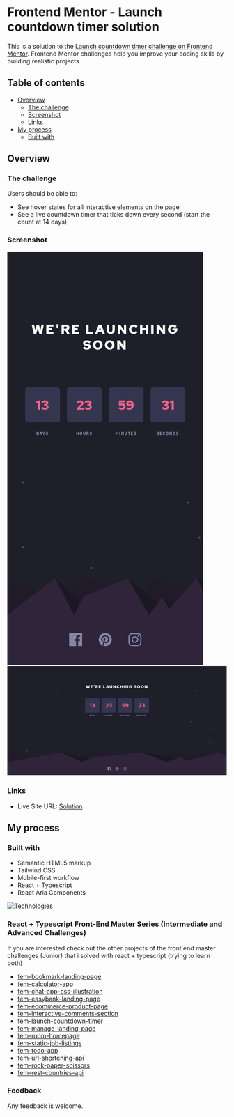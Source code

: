 # Frontend Mentor - Launch countdown timer solution

This is a solution to the [Launch countdown timer challenge on Frontend Mentor](https://www.frontendmentor.io/challenges/launch-countdown-timer-N0XkGfyz-). Frontend Mentor challenges help you improve your coding skills by building realistic projects.

## Table of contents

- [Overview](#overview)
  - [The challenge](#the-challenge)
  - [Screenshot](#screenshot)
  - [Links](#links)
- [My process](#my-process)
  - [Built with](#built-with)

## Overview

### The challenge

Users should be able to:

- See hover states for all interactive elements on the page
- See a live countdown timer that ticks down every second (start the count at 14 days)

### Screenshot

![mobile](./public/mobile.png)
![desktop](./public/desktop.png)

### Links

- Live Site URL: [Solution](https://piojosistematico.github.io/fem-launch-countdown-timer/)

## My process

### Built with

- Semantic HTML5 markup
- Tailwind CSS
- Mobile-first workflow
- React + Typescript
- React Aria Components

[![Technologies](https://skillicons.dev/icons?i=html,tailwind,react,typescript,vite&perline=5)](https://skillicons.dev)

### React + Typescript Front-End Master Series (Intermediate and Advanced Challenges)

If you are interested check out the other projects of the front end master challenges (Junior) that i solved with react + typescript (trying to learn both)

- [fem-bookmark-landing-page](https://github.com/PiojoSistematico/fem-bookmark-landing-page/)
- [fem-calculator-app](https://github.com/PiojoSistematico/fem-calculator-app/)
- [fem-chat-app-css-illustration](https://github.com/PiojoSistematico/fem-chat-app-css-illustration/)
- [fem-easybank-landing-page](https://github.com/PiojoSistematico/fem-easybank-landing-page/)
- [fem-ecommerce-product-page](https://github.com/PiojoSistematico/fem-ecommerce-product-page/)
- [fem-interactive-comments-section](https://github.com/PiojoSistematico/fem-interactive-comments-section/)
- [fem-launch-countdown-timer](https://github.com/PiojoSistematico/fem-launch-countdown-timer/)
- [fem-manage-landing-page](https://github.com/PiojoSistematico/fem-manage-landing-page/)
- [fem-room-homepage](https://github.com/PiojoSistematico/fem-room-homepage/)
- [fem-static-job-listings](https://github.com/PiojoSistematico/fem-static-job-listings/)
- [fem-todo-app](https://github.com/PiojoSistematico/fem-todo-app/)
- [fem-url-shortening-api](https://github.com/PiojoSistematico/fem-url-shortening-api/)
- [fem-rock-paper-scissors](https://github.com/PiojoSistematico/fem-rock-paper-scissors/)
- [fem-rest-countries-api](https://github.com/PiojoSistematico/fem-rest-countries-api/)

### Feedback

Any feedback is welcome.
